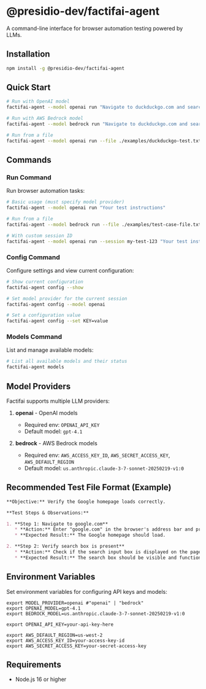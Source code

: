 # @presidio-dev/factifai-agent

A command-line interface for browser automation testing powered by LLMs.

## Installation

```bash
npm install -g @presidio-dev/factifai-agent
```

## Quick Start

```bash
# Run with OpenAI model
factifai-agent --model openai run "Navigate to duckduckgo.com and search 'eagles' and verify search results are shown"

# Run with AWS Bedrock model
factifai-agent --model bedrock run "Navigate to duckduckgo.com and search 'eagles' and verify search results are shown"

# Run from a file
factifai-agent --model openai run --file ./examples/duckduckgo-test.txt
```

## Commands

### Run Command

Run browser automation tasks:

```bash
# Basic usage (must specify model provider)
factifai-agent --model openai run "Your test instructions"

# Run from a file
factifai-agent --model bedrock run --file ./examples/test-case-file.txt

# With custom session ID
factifai-agent --model openai run --session my-test-123 "Your test instruction"
```

### Config Command

Configure settings and view current configuration:

```bash
# Show current configuration
factifai-agent config --show

# Set model provider for the current session
factifai-agent config --model openai

# Set a configuration value
factifai-agent config --set KEY=value
```

### Models Command

List and manage available models:

```bash
# List all available models and their status
factifai-agent models
```

## Model Providers

Factifai supports multiple LLM providers:

1. **openai** - OpenAI models
   - Required env: `OPENAI_API_KEY`
   - Default model: `gpt-4.1`

2. **bedrock** - AWS Bedrock models
   - Required env: `AWS_ACCESS_KEY_ID`, `AWS_SECRET_ACCESS_KEY`, `AWS_DEFAULT_REGION`
   - Default model: `us.anthropic.claude-3-7-sonnet-20250219-v1:0`

## Recommended Test File Format (Example)

```markdown
**Objective:** Verify the Google homepage loads correctly.

**Test Steps & Observations:**

1. **Step 1: Navigate to google.com**
   * **Action:** Enter "google.com" in the browser's address bar and press Enter.
   * **Expected Result:** The Google homepage should load.

2. **Step 2: Verify search box is present**
   * **Action:** Check if the search input box is displayed on the page.
   * **Expected Result:** The search box should be visible and functional.
```

## Environment Variables

Set environment variables for configuring API keys and models:

```
export MODEL_PROVIDER=openai #"openai" | "bedrock"
export OPENAI_MODEL=gpt-4.1
export BEDROCK_MODEL=us.anthropic.claude-3-7-sonnet-20250219-v1:0

export OPENAI_API_KEY=your-api-key-here

export AWS_DEFAULT_REGION=us-west-2
export AWS_ACCESS_KEY_ID=your-access-key-id
export AWS_SECRET_ACCESS_KEY=your-secret-access-key
```

## Requirements

- Node.js 16 or higher
